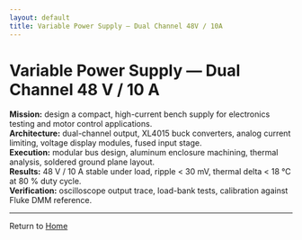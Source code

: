 ```yaml
---
layout: default
title: Variable Power Supply — Dual Channel 48V / 10A
---
```


<link rel="stylesheet" href="./assets/css/site.css">

# Variable Power Supply — Dual Channel 48 V / 10 A

**Mission:** design a compact, high-current bench supply for electronics testing and motor control applications.  
**Architecture:** dual-channel output, XL4015 buck converters, analog current limiting, voltage display modules, fused input stage.  
**Execution:** modular bus design, aluminum enclosure machining, thermal analysis, soldered ground plane layout.  
**Results:** 48 V / 10 A stable under load, ripple < 30 mV, thermal delta < 18 °C at 80 % duty cycle.  
**Verification:** oscilloscope output trace, load-bank tests, calibration against Fluke DMM reference.

---

Return to [Home](./index.md)
